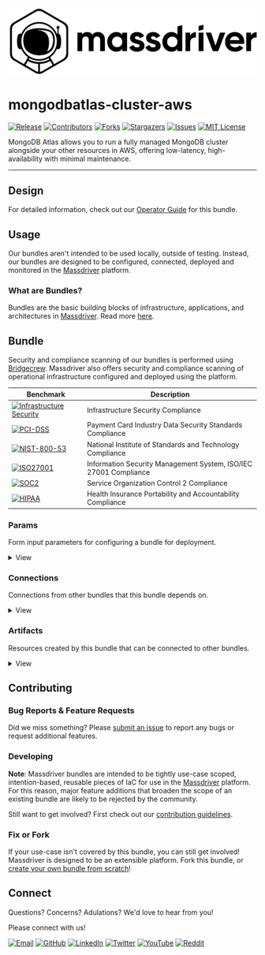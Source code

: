 [![Massdriver][logo]][website]

# mongodbatlas-cluster-aws

[![Release][release_shield]][release_url]
[![Contributors][contributors_shield]][contributors_url]
[![Forks][forks_shield]][forks_url]
[![Stargazers][stars_shield]][stars_url]
[![Issues][issues_shield]][issues_url]
[![MIT License][license_shield]][license_url]

MongoDB Atlas allows you to run a fully managed MongoDB cluster alongside your other resources in AWS, offering low-latency, high-availability with minimal maintenance.

---

## Design

For detailed information, check out our [Operator Guide](operator.mdx) for this bundle.

## Usage

Our bundles aren't intended to be used locally, outside of testing. Instead, our bundles are designed to be configured, connected, deployed and monitored in the [Massdriver][website] platform.

### What are Bundles?

Bundles are the basic building blocks of infrastructure, applications, and architectures in [Massdriver][website]. Read more [here](https://docs.massdriver.cloud/concepts/bundles).

## Bundle

<!-- COMPLIANCE:START -->

Security and compliance scanning of our bundles is performed using [Bridgecrew](https://www.bridgecrew.cloud/). Massdriver also offers security and compliance scanning of operational infrastructure configured and deployed using the platform.

| Benchmark                                                                                                                                                                                                                                                       | Description                        |
| --------------------------------------------------------------------------------------------------------------------------------------------------------------------------------------------------------------------------------------------------------------- | ---------------------------------- |
| [![Infrastructure Security](https://www.bridgecrew.cloud/badges/github/massdriver-cloud/mongodbatlas-cluster-aws/general)](https://www.bridgecrew.cloud/link/badge?vcs=github&fullRepo=massdriver-cloud%2Fmongodbatlas-cluster-aws&benchmark=INFRASTRUCTURE+SECURITY) | Infrastructure Security Compliance |
| [![PCI-DSS](https://www.bridgecrew.cloud/badges/github/massdriver-cloud/mongodbatlas-cluster-aws/pci>)](https://www.bridgecrew.cloud/link/badge?vcs=github&fullRepo=massdriver-cloud%2Fmongodbatlas-cluster-aws&benchmark=PCI-DSS+V3.2) | Payment Card Industry Data Security Standards Compliance |
| [![NIST-800-53](https://www.bridgecrew.cloud/badges/github/massdriver-cloud/mongodbatlas-cluster-aws/nist>)](https://www.bridgecrew.cloud/link/badge?vcs=github&fullRepo=massdriver-cloud%2Fmongodbatlas-cluster-aws&benchmark=NIST-800-53) | National Institute of Standards and Technology Compliance |
| [![ISO27001](https://www.bridgecrew.cloud/badges/github/massdriver-cloud/mongodbatlas-cluster-aws/iso>)](https://www.bridgecrew.cloud/link/badge?vcs=github&fullRepo=massdriver-cloud%2Fmongodbatlas-cluster-aws&benchmark=ISO27001) | Information Security Management System, ISO/IEC 27001 Compliance |
| [![SOC2](https://www.bridgecrew.cloud/badges/github/massdriver-cloud/mongodbatlas-cluster-aws/soc2>)](https://www.bridgecrew.cloud/link/badge?vcs=github&fullRepo=massdriver-cloud%2Fmongodbatlas-cluster-aws&benchmark=SOC2)| Service Organization Control 2 Compliance |
| [![HIPAA](https://www.bridgecrew.cloud/badges/github/massdriver-cloud/mongodbatlas-cluster-aws/hipaa>)](https://www.bridgecrew.cloud/link/badge?vcs=github&fullRepo=massdriver-cloud%2Fmongodbatlas-cluster-aws&benchmark=HIPAA) | Health Insurance Portability and Accountability Compliance |

<!-- COMPLIANCE:END -->

### Params

Form input parameters for configuring a bundle for deployment.

<details>
<summary>View</summary>

<!-- PARAMS:START -->
## Properties

- **`backup`** *(object)*
  - **`enabled`** *(boolean)*: Enable scheduled [cluster backups](https://www.mongodb.com/docs/atlas/backup/cloud-backup/dedicated-cluster-backup/#dedicated-cluster-backups). Default: `True`.
- **`database`** *(object)*
  - **`autoscaling`** *(object)*
    - **`instance_size_max`** *(string)*: Must be one of: `['M10', 'M20', 'M30', 'M40', 'M50', 'M60', 'M80', 'M140', 'M200', 'M300', 'M400', 'M700']`. Default: `M40`.
    - **`instance_size_min`** *(string)*: Must be one of: `['M10', 'M20', 'M30', 'M40', 'M50', 'M60', 'M80', 'M140', 'M200', 'M300', 'M400', 'M700']`. Default: `M10`.
  - **`cluster_type`** *(string)*: Must be one of: `['REPLICASET', 'SHARDED']`. Default: `REPLICASET`.
  - **`electable_node_count`** *(integer)*: Must be one of: `[3, 5, 7]`. Default: `3`.
  - **`termination_protection_enabled`** *(boolean)*: Termination protection will protect the cluster from accidental termination (must be disabled before deletion is allowed). Default: `False`.
  - **`version`** *(string)*: Must be one of: `['4.2', '4.4', '5.0', '6.0']`. Default: `5.0`.
- **`mongodbatlas_creds`** *(object)*
  - **`organization_id`** *(string)*
  - **`private_key`** *(string)*
  - **`public_key`** *(string)*
- **`storage`** *(object)*
  - **`ebs_volume_type`** *(string)*: Type of storage you want to attach to your cluster. Must be one of: `['STANDARD', 'PROVISIONED']`. Default: `STANDARD`.
  - **`size_gb`** *(integer)*: The initial disk size (in GB) of the cluster. Disk autoscaling is enabled, so this value may increase as needed. Minimum: `10`. Maximum: `4096`. Default: `10`.
## Examples

  ```json
  {
      "__name": "Development",
      "backup": {
          "enabled": false
      },
      "database": {
          "autoscaling": {
              "instance_size_max": "M40",
              "instance_size_min": "M10"
          },
          "cluster_type": "REPLICASET",
          "termination_protection_enabled": false
      },
      "storage": {
          "size_gb": 10
      }
  }
  ```

  ```json
  {
      "__name": "Production",
      "backup": {
          "continuous": true,
          "enabled": true
      },
      "database": {
          "autoscaling": {
              "instance_size_max": "M80",
              "instance_size_min": "M10"
          },
          "cluster_type": "REPLICASET",
          "termination_protection_enabled": true
      },
      "storage": {
          "size_gb": 50
      }
  }
  ```

  ```json
  {
      "__name": "Sharded",
      "backup": {
          "continuous": true,
          "enabled": true
      },
      "database": {
          "autoscaling": {
              "instance_size_max": "M80",
              "instance_size_min": "M30"
          },
          "cluster_type": "REPLICASET",
          "num_shards": 2,
          "termination_protection_enabled": true
      },
      "storage": {
          "size_gb": 50
      }
  }
  ```

<!-- PARAMS:END -->

</details>

### Connections

Connections from other bundles that this bundle depends on.

<details>
<summary>View</summary>

<!-- CONNECTIONS:START -->
## Properties

- **`aws_authentication`** *(object)*: . Cannot contain additional properties.
  - **`data`** *(object)*
    - **`arn`** *(string)*: Amazon Resource Name.

      Examples:
      ```json
      "arn:aws:rds::ACCOUNT_NUMBER:db/prod"
      ```

      ```json
      "arn:aws:ec2::ACCOUNT_NUMBER:vpc/vpc-foo"
      ```

    - **`external_id`** *(string)*: An external ID is a piece of data that can be passed to the AssumeRole API of the Security Token Service (STS). You can then use the external ID in the condition element in a role's trust policy, allowing the role to be assumed only when a certain value is present in the external ID.
  - **`specs`** *(object)*
    - **`aws`** *(object)*: .
      - **`region`** *(string)*: AWS Region to provision in.

        Examples:
        ```json
        "us-west-2"
        ```

- **`vpc`** *(object)*: . Cannot contain additional properties.
  - **`data`** *(object)*
    - **`infrastructure`** *(object)*
      - **`arn`** *(string)*: Amazon Resource Name.

        Examples:
        ```json
        "arn:aws:rds::ACCOUNT_NUMBER:db/prod"
        ```

        ```json
        "arn:aws:ec2::ACCOUNT_NUMBER:vpc/vpc-foo"
        ```

      - **`cidr`** *(string)*

        Examples:
        ```json
        "10.100.0.0/16"
        ```

        ```json
        "192.24.12.0/22"
        ```

      - **`internal_subnets`** *(array)*
        - **Items** *(object)*: AWS VCP Subnet.
          - **`arn`** *(string)*: Amazon Resource Name.

            Examples:
            ```json
            "arn:aws:rds::ACCOUNT_NUMBER:db/prod"
            ```

            ```json
            "arn:aws:ec2::ACCOUNT_NUMBER:vpc/vpc-foo"
            ```

          - **`aws_zone`** *(string)*: AWS Availability Zone.

            Examples:
          - **`cidr`** *(string)*

            Examples:
            ```json
            "10.100.0.0/16"
            ```

            ```json
            "192.24.12.0/22"
            ```


          Examples:
      - **`private_subnets`** *(array)*
        - **Items** *(object)*: AWS VCP Subnet.
          - **`arn`** *(string)*: Amazon Resource Name.

            Examples:
            ```json
            "arn:aws:rds::ACCOUNT_NUMBER:db/prod"
            ```

            ```json
            "arn:aws:ec2::ACCOUNT_NUMBER:vpc/vpc-foo"
            ```

          - **`aws_zone`** *(string)*: AWS Availability Zone.

            Examples:
          - **`cidr`** *(string)*

            Examples:
            ```json
            "10.100.0.0/16"
            ```

            ```json
            "192.24.12.0/22"
            ```


          Examples:
      - **`public_subnets`** *(array)*
        - **Items** *(object)*: AWS VCP Subnet.
          - **`arn`** *(string)*: Amazon Resource Name.

            Examples:
            ```json
            "arn:aws:rds::ACCOUNT_NUMBER:db/prod"
            ```

            ```json
            "arn:aws:ec2::ACCOUNT_NUMBER:vpc/vpc-foo"
            ```

          - **`aws_zone`** *(string)*: AWS Availability Zone.

            Examples:
          - **`cidr`** *(string)*

            Examples:
            ```json
            "10.100.0.0/16"
            ```

            ```json
            "192.24.12.0/22"
            ```


          Examples:
  - **`specs`** *(object)*
    - **`aws`** *(object)*: .
      - **`region`** *(string)*: AWS Region to provision in.

        Examples:
        ```json
        "us-west-2"
        ```

<!-- CONNECTIONS:END -->

</details>

### Artifacts

Resources created by this bundle that can be connected to other bundles.

<details>
<summary>View</summary>

<!-- ARTIFACTS:START -->
## Properties

- **`mongodb`** *(object)*: mongo cluster authentication and cloud-specific configuration. Cannot contain additional properties.
  - **`data`** *(object)*
    - **`authentication`**: Mongo connection string. Cannot contain additional properties.
      - **`hostname`** *(string)*
      - **`password`** *(string)*
      - **`port`** *(integer)*: Port number. Minimum: `0`. Maximum: `65535`.
      - **`username`** *(string)*
    - **`infrastructure`** *(object)*: Mongo cluster infrastructure configuration.
      - **One of**
        - Kuberenetes infrastructure config*object*: . Cannot contain additional properties.
          - **`kubernetes_namespace`** *(string)*
          - **`kubernetes_service`** *(string)*
        - Azure Infrastructure Resource ID*object*: Minimal Azure Infrastructure Config. Cannot contain additional properties.
          - **`ari`** *(string)*: Azure Resource ID.

            Examples:
            ```json
            "/subscriptions/12345678-1234-1234-abcd-1234567890ab/resourceGroups/resource-group-name/providers/Microsoft.Network/virtualNetworks/network-name"
            ```

        - MongoDB Atlas Cluster Infrastructure*object*: Minimal MongoDB Atlas cluster infrastructure config. Cannot contain additional properties.
          - **`cluster_id`** *(string)*
          - **`project_id`** *(string)*
  - **`specs`** *(object)*
    - **`aws`** *(object)*: .
      - **`region`** *(string)*: AWS Region to provision in.

        Examples:
        ```json
        "us-west-2"
        ```

    - **`azure`** *(object)*: .
      - **`region`** *(string)*: Select the Azure region you'd like to provision your resources in.
    - **`gcp`** *(object)*: .
      - **`project`** *(string)*
      - **`region`** *(string)*: The GCP region to provision resources in.

        Examples:
        ```json
        "us-east1"
        ```

        ```json
        "us-east4"
        ```

        ```json
        "us-west1"
        ```

        ```json
        "us-west2"
        ```

        ```json
        "us-west3"
        ```

        ```json
        "us-west4"
        ```

        ```json
        "us-central1"
        ```

    - **`mongo`** *(object)*: Informs downstream bundles of Mongo specific data. Cannot contain additional properties.
      - **`version`** *(string)*: Currently deployed Mongo version.
<!-- ARTIFACTS:END -->

</details>

## Contributing

<!-- CONTRIBUTING:START -->

### Bug Reports & Feature Requests

Did we miss something? Please [submit an issue](https://github.com/massdriver-cloud/mongodbatlas-cluster-aws/issues>) to report any bugs or request additional features.

### Developing

**Note**: Massdriver bundles are intended to be tightly use-case scoped, intention-based, reusable pieces of IaC for use in the [Massdriver][website] platform. For this reason, major feature additions that broaden the scope of an existing bundle are likely to be rejected by the community.

Still want to get involved? First check out our [contribution guidelines](https://docs.massdriver.cloud/bundles/contributing).

### Fix or Fork

If your use-case isn't covered by this bundle, you can still get involved! Massdriver is designed to be an extensible platform. Fork this bundle, or [create your own bundle from scratch](https://docs.massdriver.cloud/bundles/development)!

<!-- CONTRIBUTING:END -->

## Connect

<!-- CONNECT:START -->

Questions? Concerns? Adulations? We'd love to hear from you!

Please connect with us!

[![Email][email_shield]][email_url]
[![GitHub][github_shield]][github_url]
[![LinkedIn][linkedin_shield]][linkedin_url]
[![Twitter][twitter_shield]][twitter_url]
[![YouTube][youtube_shield]][youtube_url]
[![Reddit][reddit_shield]][reddit_url]


<!-- markdownlint-disable -->

[logo]: https://raw.githubusercontent.com/massdriver-cloud/docs/main/static/img/logo-with-logotype-horizontal-400x110.svg

[docs]: https://docs.massdriver.cloud?utm_source=mongodbatlas-cluster-aws&utm_medium=mongodbatlas-cluster-aws&utm_campaign=mongodbatlas-cluster-aws&utm_content=mongodbatlas-cluster-aws
[website]: https://www.massdriver.cloud?utm_source=mongodbatlas-cluster-aws&utm_medium=mongodbatlas-cluster-aws&utm_campaign=mongodbatlas-cluster-aws&utm_content=mongodbatlas-cluster-aws
[github]: https://github.com/massdriver-cloud
[linkedin]: https://www.linkedin.com/company/massdriver/

[contributors_shield]: https://img.shields.io/github/contributors/massdriver-cloud/mongodbatlas-cluster-aws.svg?style=for-the-badge>
[contributors_url]: https://github.com/massdriver-cloud/mongodbatlas-cluster-aws/graphs/contributors>
[forks_shield]: https://img.shields.io/github/forks/massdriver-cloud/mongodbatlas-cluster-aws.svg?style=for-the-badge>
[forks_url]: https://github.com/massdriver-cloud/mongodbatlas-cluster-aws/network/members>
[stars_shield]: https://img.shields.io/github/stars/massdriver-cloud/mongodbatlas-cluster-aws.svg?style=for-the-badge>
[stars_url]: https://github.com/massdriver-cloud/mongodbatlas-cluster-aws/stargazers>
[issues_shield]: https://img.shields.io/github/issues/massdriver-cloud/mongodbatlas-cluster-aws.svg?style=for-the-badge>
[issues_url]: https://github.com/massdriver-cloud/mongodbatlas-cluster-aws/issues>
[release_url]: https://github.com/massdriver-cloud/mongodbatlas-cluster-aws/releases/latest>
[release_shield]: https://img.shields.io/github/release/massdriver-cloud/mongodbatlas-cluster-aws.svg?style=for-the-badge>
[license_shield]: https://img.shields.io/github/license/massdriver-cloud/mongodbatlas-cluster-aws.svg?style=for-the-badge>
[license_url]: https://github.com/massdriver-cloud/mongodbatlas-cluster-aws/blob/main/LICENSE>

[email_url]: mailto:support@massdriver.cloud
[email_shield]: https://img.shields.io/badge/email-Massdriver-black.svg?style=for-the-badge&logo=mail.ru&color=000000
[github_url]: mailto:support@massdriver.cloud
[github_shield]: https://img.shields.io/badge/follow-Github-black.svg?style=for-the-badge&logo=github&color=181717
[linkedin_url]: https://linkedin.com/in/massdriver-cloud
[linkedin_shield]: https://img.shields.io/badge/follow-LinkedIn-black.svg?style=for-the-badge&logo=linkedin&color=0A66C2
[twitter_url]: https://twitter.com/massdriver
[twitter_shield]: https://img.shields.io/badge/follow-Twitter-black.svg?style=for-the-badge&logo=twitter&color=1DA1F2
[youtube_url]: https://www.youtube.com/channel/UCfj8P7MJcdlem2DJpvymtaQ
[youtube_shield]: https://img.shields.io/badge/subscribe-Youtube-black.svg?style=for-the-badge&logo=youtube&color=FF0000
[reddit_url]: https://www.reddit.com/r/massdriver
[reddit_shield]: https://img.shields.io/badge/subscribe-Reddit-black.svg?style=for-the-badge&logo=reddit&color=FF4500

<!-- markdownlint-restore -->

<!-- CONNECT:END -->
